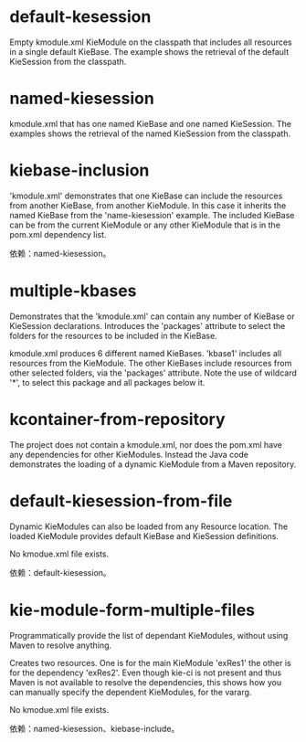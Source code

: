 # default-kesession

Empty kmodule.xml KieModule on the classpath that includes all resources in a single default KieBase. The example shows the retrieval of the default KieSession from the classpath.


# named-kiesession

kmodule.xml that has one named KieBase and one named KieSession. The examples
shows the retrieval of the named KieSession from the classpath.


# kiebase-inclusion

'kmodule.xml' demonstrates that one KieBase can include the resources from another KieBase, from another KieModule. In this case it inherits the named KieBase from the 'name-kiesession' example. The included KieBase can be from the current KieModule or any other KieModule that is in the pom.xml dependency list.

依赖：named-kiesession。


# multiple-kbases

Demonstrates that the 'kmodule.xml' can contain any number of KieBase or KieSession declarations. Introduces the 'packages' attribute to select the folders for the resources to be included in the KieBase.

kmodule.xml produces 6 different named KieBases. 'kbase1' includes all resources from the KieModule. The other KieBases include resources from other selected folders, via the 'packages' attribute. Note the use of wildcard '*', to select this package and all packages below it.


# kcontainer-from-repository

The project does not contain a kmodule.xml, nor does the pom.xml have any dependencies for other KieModules. Instead the Java code demonstrates the loading of a dynamic KieModule from a Maven repository.


# default-kiesession-from-file

Dynamic KieModules can also be loaded from any Resource location. The loaded KieModule provides default KieBase and KieSession definitions.

No kmodue.xml file exists.

依赖：default-kiesession。


# kie-module-form-multiple-files

Programmatically provide the list of dependant KieModules, without using Maven to resolve anything.

Creates two resources. One is for the main KieModule 'exRes1' the other is for the dependency 'exRes2'. Even though kie-ci is not present and thus Maven is not available to resolve the dependencies, this shows how you can manually specify the dependent KieModules, for the vararg.

No kmodue.xml file exists.

依赖：named-kiesession、kiebase-include。